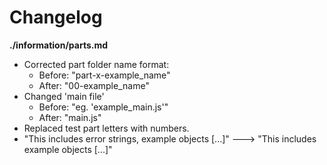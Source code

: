 # Changelog

**./information/parts.md**
* Corrected part folder name format:
	* Before: "part-x-example_name"
	* After: "00-example_name"
* Changed 'main file'
	* Before: "eg. 'example_main.js'"
	* After: "main.js"
* Replaced test part letters with numbers.
* "This includes error strings, example objects [...]" ---> "This includes example objects [...]"